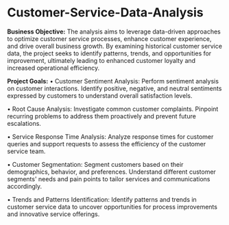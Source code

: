 # Customer-Service-Data-Analysis
**Business Objective:**
The analysis aims to leverage data-driven approaches to optimize customer service 
processes, enhance customer experience, and drive overall business growth. By 
examining historical customer service data, the project seeks to identify patterns, 
trends, and opportunities for improvement, ultimately leading to enhanced customer 
loyalty and increased operational efficiency.

**Project Goals:**
• Customer Sentiment Analysis: Perform sentiment analysis on customer 
interactions. Identify positive, negative, and neutral sentiments expressed by 
customers to understand overall satisfaction levels.

• Root Cause Analysis: Investigate common customer complaints. Pinpoint 
recurring problems to address them proactively and prevent future 
escalations.

• Service Response Time Analysis: Analyze response times for customer 
queries and support requests to assess the efficiency of the customer service 
team.

• Customer Segmentation: Segment customers based on their demographics, 
behavior, and preferences. Understand different customer segments' needs 
and pain points to tailor services and communications accordingly.

• Trends and Patterns Identification: Identify patterns and trends in customer 
service data to uncover opportunities for process improvements and 
innovative service offerings.
